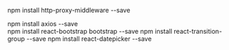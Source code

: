 npm install http-proxy-middleware --save   

npm install axios --save        
npm install react-bootstrap bootstrap --save
npm install react-transition-group --save
npm install react-datepicker --save
